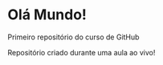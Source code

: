 # Olá Mundo!
 Primeiro repositório do curso de GitHub

 Repositório criado durante uma aula ao vivo!


